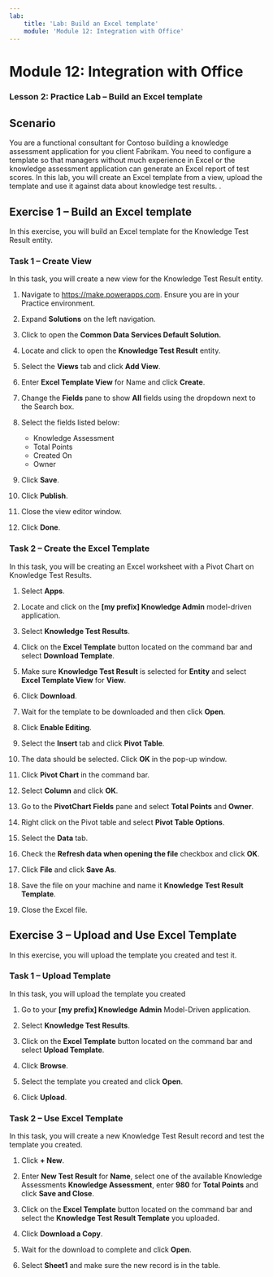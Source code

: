 ```yaml
---
lab:
    title: 'Lab: Build an Excel template'
    module: 'Module 12: Integration with Office'
---
```



Module 12: Integration with Office
=================================

### Lesson 2: Practice Lab – Build an Excel template

Scenario
--------

You are a functional consultant for Contoso building a knowledge assessment
application for you client Fabrikam. You need to configure a template so that
managers without much experience in Excel or the knowledge assessment
application can generate an Excel report of test scores. In this lab, you will
create an Excel template from a view, upload the template and use it against
data about knowledge test results.
    .

Exercise 1 – Build an Excel template
------------------------------------

In this exercise, you will build an Excel template for the Knowledge Test Result
entity.

### Task 1 – Create View

In this task, you will create a new view for the Knowledge Test Result entity.

1.  Navigate to https://make.powerapps.com. Ensure you are in your Practice environment. 

3.  Expand **Solutions** on the left navigation.

4.  Click to open the **Common Data Services Default Solution.**

5.  Locate and click to open the **Knowledge Test Result** entity.

6.  Select the **Views** tab and click **Add View**.

7.  Enter **Excel Template View** for Name and click **Create**.

8.  Change the **Fields** pane to show **All** fields using the dropdown next to the Search box. 

9.  Select the fields listed below:
	- Knowledge Assessment
	- Total Points
	- Created On
	- Owner

10. Click **Save**.

11. Click **Publish**.

12. Close the view editor window. 

13. Click **Done**.

### Task 2 – Create the Excel Template

In this task, you will be creating an Excel worksheet with a Pivot Chart on
Knowledge Test Results.

1.  Select **Apps**.

2.  Locate and click on the **[my prefix] Knowledge Admin** model-driven application.

3.  Select **Knowledge Test Results**.

4.  Click on the **Excel Template** button located on the command bar and select
    **Download Template**.

5.  Make sure **Knowledge Test Result** is selected for **Entity** and select
    **Excel Template View** for **View**.

6.  Click **Download**.

7.  Wait for the template to be downloaded and then click **Open**.

8.  Click **Enable Editing**.

9.  Select the **Insert** tab and click **Pivot Table**.

10. The data should be selected. Click **OK** in the pop-up window.

11. Click **Pivot Chart** in the command bar.

12. Select **Column** and click **OK**.

13. Go to the **PivotChart Fields** pane and select **Total Points** and **Owner**.

14. Right click on the Pivot table and select **Pivot Table Options**.

15. Select the **Data** tab.

16. Check the **Refresh data when opening the file** checkbox and click **OK**.

17. Click **File** and click **Save As**.

18. Save the file on your machine and name it **Knowledge Test Result Template**.

19. Close the Excel file.

Exercise 3 – Upload and Use Excel Template
------------------------------------------

In this exercise, you will upload the template you created and test it.

### Task 1 – Upload Template

In this task, you will upload the template you created

1.  Go to your **[my prefix] Knowledge Admin** Model-Driven application.

2.  Select **Knowledge Test Results**.

3.  Click on the **Excel Template** button located on the command bar and select
    **Upload Template**.

4.  Click **Browse**.

5.  Select the template you created and click **Open**.

6.  Click **Upload**.

### Task 2 – Use Excel Template

In this task, you will create a new Knowledge Test Result record and test the
template you created.

1.  Click **+ New**.

2.  Enter **New Test Result** for **Name**, select one of the available
    Knowledge Assessments **Knowledge Assessment**, enter **980** for
    **Total Points** and click **Save and Close**.

3.  Click on the **Excel Template** button located on the command bar and select
    the **Knowledge Test Result Template** you uploaded.

4.  Click **Download a Copy**.

5.  Wait for the download to complete and click **Open**.

6.  Select **Sheet1** and make sure the new record is in the table.
